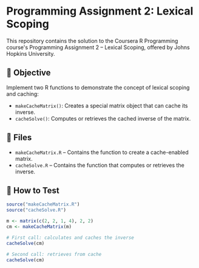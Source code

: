 # Programming Assignment 2: Lexical Scoping

This repository contains the solution to the Coursera R Programming course's Programming Assignment 2 – Lexical Scoping, offered by Johns Hopkins University.

## 🧠 Objective

Implement two R functions to demonstrate the concept of lexical scoping and caching:
- `makeCacheMatrix()`: Creates a special matrix object that can cache its inverse.
- `cacheSolve()`: Computes or retrieves the cached inverse of the matrix.

## 📁 Files

- `makeCacheMatrix.R` – Contains the function to create a cache-enabled matrix.
- `cacheSolve.R` – Contains the function that computes or retrieves the inverse.

## 🧪 How to Test

```r
source("makeCacheMatrix.R")
source("cacheSolve.R")

m <- matrix(c(2, 2, 1, 4), 2, 2)
cm <- makeCacheMatrix(m)

# First call: calculates and caches the inverse
cacheSolve(cm)

# Second call: retrieves from cache
cacheSolve(cm)
